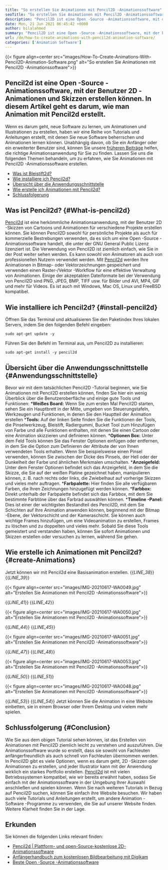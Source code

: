 ```yaml
---
title: "So erstellen Sie Animationen mit Pencil2D -Animationssoftware" 
seoTitle: "So erstellen Sie Animationen mit Pencil2D -Animationssoftware" 
description: "Pencil2D ist eine Open -Source -Animationssoftware, mit der Benutzer 2D -Animationen und Skizzen erstellen können. In diesem Artikel geht es darum, wie man Animation mit Pencil2D erstellt." 
date: Mon, 21 Jun 2021 06:45:42 +0000
author: bilalahmed
summary: "Pencil2D ist eine Open -Source -Animationssoftware, mit der Benutzer 2D -Animationen und Skizzen erstellen können. In diesem Artikel geht es darum, wie man Animation mit Pencil2D erstellt." 
url: /de/how-to-create-animations-with-pencil2d-animation-software/
categories: ['Animation Software']
---
```


{{< figure align=center src="images/How-To-Create-Animations-With-Pencil2D-Animation-Software.png" alt="So erstellen Sie Animationen mit Pencil2D -Animationssoftware">}}


## **Pencil2d ist eine Open -Source -Animationssoftware, mit der Benutzer 2D -Animationen und Skizzen erstellen können. In diesem Artikel geht es darum, wie man Animation mit Pencil2d**  erstellt.
Wenn es darum geht, neue Software zu lernen, um Animationen und Illustrationen zu erstellen, haben wir eine Reihe von Tutorials und Anleitungen erstellt, mit denen Sie neue Software beherrschen und Animationen lernen können. Unabhängig davon, ob Sie ein Anfänger oder ein erweiterter Benutzer sind, können Sie unsere [früheren Beiträge][1] helfen, die richtige Animationsanwendung für Sie zu finden. Lassen Sie uns die folgenden Themen behandeln, um zu erfahren, wie Sie Animationen mit Pencil2D -Animationssoftware erstellen.
  * [Was ist Bleistift2d?][2]
  * [Wie installiere ich Pencil2d?][3]
  * [Übersicht über die Anwendungsschnittstelle][4]
  * [Wie erstelle ich Animationen mit Pencil2d?][5]
  * [Schlussfolgerung][6]

## Was ist Pencil2d?   {#What-is-pencil2d}
[Pencil2d][7] ist eine herkömmliche Animationsanwendung, mit der Benutzer 2D -Skizzen von Cartoons und Animationen für verschiedene Projekte erstellen können. Sie können Pencil2D sowohl für persönliche Projekte als auch für kommerzielle Bestrebungen verwenden, da es sich um eine Open -Source -Animationssoftware handelt, die unter der GNU General Public Lizenz lizenziert ist. Die Verwendung von Pencil2D ist ziemlich einfach, wie Sie in der Post weiter sehen werden. Es kann sowohl von Animatoren als auch von professionellen Nutzern verwendet werden.
Mit [Pencil2d][7] werden Ihre Animationen in Bitmap- oder Vektorzeichnungen gespeichert und verwenden einen Raster-/Vektor -Workflow für eine effektive Verwaltung von Animationen. Einige der akzeptablen Dateiformate bei der Verwendung von Pencil2D sind PNG, JPEG, BMP, TIFF usw. für Bilder und AVI, MP4, GIF und mehr für Videos. Es ist auch mit Windows, Mac OS, Linux und FreeBSD kompatibel.

## Wie installiere ich Pencil2d?   {#install-pencil2d}
Öffnen Sie das Terminal und aktualisieren Sie den Paketindex Ihres lokalen Servers, indem Sie den folgenden Befehl eingeben:
```
sudo apt-get update -y

```
Führen Sie den Befehl im Terminal aus, um Pencil2D zu installieren:
```
sudo apt-get install -y pencil2d

```

## Übersicht über die Anwendungsschnittstelle   {#Anwendungsschnittstelle}
Bevor wir mit dem tatsächlichen Pencil2D -Tutorial beginnen, wie Sie Animationen mit Pencil2D erstellen können, finden Sie hier ein wenig Überblick über die Benutzeroberfläche und einige gute Tools und Funktionen:
  ***Weißes Board:**  Wenn Sie zum ersten Mal Pencil2D starten, sehen Sie ein Hauptbrett in der Mitte, umgeben von Steuerungstafeln, Werkzeugen und Funktionen, in denen Sie den Hauptteil der Animation erstellen
  ***Tools:**  Auf der linken Seite finden Sie die Funktionen der Tools, die Pinselwerkzeug, Bleistift, Radiergummi, Bucket Tool zum Hinzufügen von Farbe und alle Funktionen enthalten, mit denen Sie einen Cartoon oder eine Animation skizzieren und definieren können.
  ***Optionen Box:**  Unter dem Feld Tools können Sie das Fenster Optionen einfügen oder entfernen, in dem Sie die Option zum Definieren der Attribute der von Ihnen verwendeten Tools erhalten. Wenn Sie beispielsweise einen Pinsel verwenden, können Sie zwischen der Dicke des Pinsels, der Hell oder der Dunkelheit der Farbe und ähnlichen Merkmalen umschalten.
  ***Anzeigefeld:**  Unter dem Fenster Optionen befindet sich das Anzeigefeld, in dem Sie die Skizze, die Sie auf der weißen Platine gezeichnet haben, manipulieren können, z. B. nach rechts oder links, die Zwiebelhaut auf vorherige Skizzen und vieles mehr auftragen.
  ***Farbpalette:**  Hier finden Sie alle verfügbaren Farben, die Ihren Zeichnungen hinzugefügt werden können.
  ***Farbbox:**  Direkt unterhalb der Farbpalette befindet sich das Farbbox, mit dem Sie bestimmte Farbtöne über das Farbrad auswählen können.
  ***Timeline -Panel:**  Dies ist einer der wichtigsten Bestandteil des Pencil2D, mit dem Sie Schichten auf Ihre Animation anwenden können, beginnend mit der Bitmap -Ebene, der Vektorschicht und der Kameraschicht. Sie können auch wichtige Frames hinzufügen, um eine Videoanimation zu erstellen, Frames zu löschen und zu doppelten und vieles mehr.
Sobald Sie diese Tools gemeistert und verstanden haben, können Sie sofort Animationen und Skizzen erstellen oder versuchen zu lernen, während Sie gehen.

## Wie erstelle ich Animationen mit Pencil2d?   {#create-Animations}
Jetzt können wir mit Pencil2d eine Basisanimation erstellen.
{{_LINE_38_}}
{{_LINE_39_}}

{{< figure align=center src="images/IMG-20210617-WA0049.jpg" alt="Erstellen Sie Animationen mit Pencil2D -Animationssoftware">}}

{{_LINE_41_}}
{{_LINE_42_}}

{{< figure align=center src="images/IMG-20210617-WA0050.jpg" alt="Erstellen Sie Animationen mit Pencil2D -Animationssoftware">}}

{{_LINE_44_}}
{{_LINE_45_}}

{{< figure align=center src="images/IMG-20210617-WA0051.jpg" alt="Erstellen Sie Animationen mit Pencil2D -Animationssoftware">}}

{{_LINE_47_}}
{{_LINE_48_}}

{{< figure align=center src="images/IMG-20210617-WA0053.jpg" alt="Erstellen Sie Animationen mit Pencil2D -Animationssoftware">}}

{{_LINE_50_}}
{{_LINE_51_}}

{{< figure align=center src="images/IMG-20210617-WA0048.jpg" alt="Erstellen Sie Animationen mit Pencil2D -Animationssoftware">}}

{{_LINE_53_}}
{{_LINE_54_}}
Jetzt können Sie die Animation in eine Website einbetten, sie in einem Browser oder Ihrem Desktop und vielem mehr spielen.

## Schlussfolgerung   {#Conclusion}
Wie Sie aus dem obigen Tutorial sehen können, ist das Erstellen von Animationen mit Pencil2D ziemlich leicht zu verstehen und auszuführen. Die Animationssoftware wurde so erstellt, dass sie sowohl von Fachleuten anfängerfreundlich als auch schnell von Fachleuten übernommen werden. In Pencil2D gibt es viele Optionen, wenn es darum geht, 2D -Skizzen oder Animationen zu erstellen, und jeder Illustrator kann mit der Anwendung wirklich ein starkes Portfolio erstellen.
[Pencil2d][7] ist mit vielen Betriebssystemen kompatibel, wie wir bereits erwähnt haben, sodass Sie einfach mit der Animationssoftware in der Umgebung Ihrer Auswahl anschließen und spielen können. Wenn Sie nach weiteren Tutorials in Bezug auf Pencil2D suchen, können Sie einfach ihre Website besuchen. Wir haben auch viele Tutorials und Anleitungen erstellt, um andere Animation -Software -Programme zu verwenden, die Sie auf unserer Website finden. Weitere Klarheit finden Sie in der Lage.

## Erkunden
Sie können die folgenden Links relevant finden:
  * [Pencil2d | Plattform- und open-Source-kostenlose 2D-Animationssoftware][7]
  * [Anfängerhandbuch zum kostenlosen Bildbearbeitung mit Digikam][8]
  * [Beste Open -Source -Animationssoftware][9]

  
[1]: https://blog.containerize.com/
[2]: #what-is-pencil2d
[3]: #install-pencil2d
[4]: #application-interface
[5]: #create-animations
[6]: #conclusion
[7]: https://products.containerize.com/animation-software/pencil2d/
[8]: https://blog.containerize.com/animation-software/beginners-guide-to-start-free-image-editing-using-digikam/
[9]: https://products.containerize.com/animation-software/
